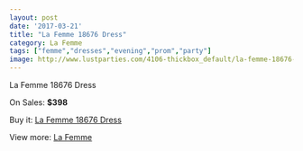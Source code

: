 ```yaml
---
layout: post
date: '2017-03-21'
title: "La Femme 18676 Dress"
category: La Femme
tags: ["femme","dresses","evening","prom","party"]
image: http://www.lustparties.com/4106-thickbox_default/la-femme-18676-dress.jpg
---
```

La Femme 18676 Dress

On Sales: **$398**
<a href="https://www.lustparties.com/en/la-femme/1362-la-femme-18676-dress.html"><amp-img layout="responsive" width="600" height="600" src="//www.lustparties.com/4106-thickbox_default/la-femme-18676-dress.jpg" alt="La Femme 18676 Dress 0" /></a>
<a href="https://www.lustparties.com/en/la-femme/1362-la-femme-18676-dress.html"><amp-img layout="responsive" width="600" height="600" src="//www.lustparties.com/4108-thickbox_default/la-femme-18676-dress.jpg" alt="La Femme 18676 Dress 1" /></a>
<a href="https://www.lustparties.com/en/la-femme/1362-la-femme-18676-dress.html"><amp-img layout="responsive" width="600" height="600" src="//www.lustparties.com/4107-thickbox_default/la-femme-18676-dress.jpg" alt="La Femme 18676 Dress 2" /></a>

Buy it: [La Femme 18676 Dress](https://www.lustparties.com/en/la-femme/1362-la-femme-18676-dress.html "La Femme 18676 Dress")

View more: [La Femme](https://www.lustparties.com/en/4-la-femme "La Femme")